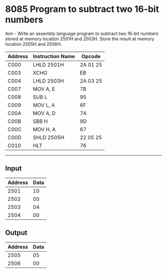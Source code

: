 # 8085 Program to subtract two 16-bit numbers

Aim - Write an assembly language program to subtract two 16-bit numbers stored at memory location 2501H and 2503H. Store the result at memory location 2505H and 2506H.


| Address | Instruction Name | Opcode  |
| ------- | ---------------- | ------- |
| C000    | LHLD 2501H       | 2A 01 25 |
| C003    | XCHG             | EB      |
| C004    | LHLD 2503H       | 2A 03 25 |
| C007    | MOV A, E          | 7B      |
| C008    | SUB L            | 95      |
| C009    | MOV L, A         | 6F      |
| C00A    | MOV A, D         | 7A      |
| C00B    | SBB H            | 9D      |
| C00C    | MOV H, A         | 67      |
| C00D    | SHLD 2505H       | 22 05 25 |
| C010    | HLT              | 76      |


---
## Input
| Address | Data |
| ------- | -----|
| 2501    | 10   |
| 2502    | 00   |
| 2503    | 04   |
| 2504    | 00   |

## Output

| Address | Data |
| ------- | -----|
| 2505    | 05   |
| 2506    | 00   |


